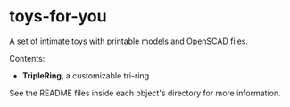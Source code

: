 toys-for-you
============

A set of intimate toys with printable models and OpenSCAD files.

Contents:

  * **TripleRing**, a customizable tri-ring

See the README files inside each object's directory for more information.
